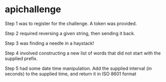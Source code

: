 # apichallenge
  
  Step 1 was to register for the challenge. A token was provided.

  Step 2 required reversing a given string, then sending it back.

  Step 3 was finding a needle in a haystack! 

  Step 4 involved constructing a new list of words that did not start
  with the supplied prefix.

  Step 5 had some date time manipulation. Add the supplied interval
  (in seconds) to the supplied time, and return it in ISO 8601 format


